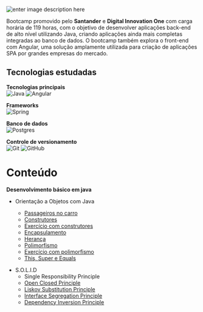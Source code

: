 
![enter image description here](https://res.cloudinary.com/dloadb2bx/image/upload/c_scale,w_500/v1624734077/santanderbootcamp_ltgxcw.png)

Bootcamp promovido pelo **Santander** e **Digital Innovation One** com carga horária de 119 horas, com o objetivo de desenvolver aplicações back-end de alto nível utilizando Java, criando aplicações ainda mais completas integradas ao banco de dados.  O bootcamp também explora o front-end com Angular, uma solução amplamente utilizada para criação de aplicações SPA por grandes empresas do mercado.

## Tecnologias estudadas

**Tecnologias principais** <br>
<img alt="Java" src="https://img.shields.io/badge/java-%23ED8B00.svg?style=for-the-badge&logo=java&logoColor=white"/> <img alt="Angular" src="https://img.shields.io/badge/angular-%23DD0031.svg?style=for-the-badge&logo=angular&logoColor=white"/>


**Frameworks** <br>
<img alt="Spring" src="https://img.shields.io/badge/spring-%236DB33F.svg?style=for-the-badge&logo=spring&logoColor=white"/>

**Banco de dados**<br>
<img alt="Postgres" src ="https://img.shields.io/badge/postgres-%23316192.svg?style=for-the-badge&logo=postgresql&logoColor=white"/>

**Controle de versionamento**<br>
<img alt="Git" src="https://img.shields.io/badge/git-%23F05033.svg?style=for-the-badge&logo=git&logoColor=white"/> <img alt="GitHub" src="https://img.shields.io/badge/github-%23121011.svg?style=for-the-badge&logo=github&logoColor=white"/>

# Conteúdo
**Desenvolvimento básico em java**

- Orientação a Objetos com Java

  - [Passageiros no carro](https://github.com/thiagohrcosta/SantanderBootcamp/tree/master/001-Desenvolvimento-B%C3%A1sico-Java/001%20-%20Passageiros%20no%20carro)
  - [Construtores](https://github.com/thiagohrcosta/SantanderBootcamp/tree/master/001-Desenvolvimento-B%C3%A1sico-Java/002%20-%20Construtores)
  - [Exercício com construtores](https://github.com/thiagohrcosta/SantanderBootcamp/tree/master/001-Desenvolvimento-B%C3%A1sico-Java/003%20-%20Exerc%C3%ADcio%20com%20Construtor)
  - [Encapsulamento](https://github.com/thiagohrcosta/SantanderBootcamp/tree/master/001-Desenvolvimento-B%C3%A1sico-Java/004%20-%20Encapsulamento)
  - [Herança](https://github.com/thiagohrcosta/SantanderBootcamp/tree/master/001-Desenvolvimento-B%C3%A1sico-Java/004%20-%20Heran%C3%A7a)
  - [Polimorfismo](https://github.com/thiagohrcosta/SantanderBootcamp/tree/master/001-Desenvolvimento-B%C3%A1sico-Java/004%20-%20Polimorfismo)
  - [Exercício com polimorfismo](https://github.com/thiagohrcosta/SantanderBootcamp/tree/master/001-Desenvolvimento-B%C3%A1sico-Java/004%20-%20Polimorfismo%20Exercicio)
  - [This, Super e Equals](https://github.com/thiagohrcosta/SantanderBootcamp/tree/master/001-Desenvolvimento-B%C3%A1sico-Java/005%20-%20This%20Super)

* S.O.L.I.D
  * Single Responsibility Principle
  * [Open Closed Principle](https://github.com/thiagohrcosta/SantanderBootcamp/tree/master/002%20-%20S.O.L.I.D.%20com%20Java/002%20-%20OpenClosedPrinciple)
  * [Liskov Substitution Principle](https://github.com/thiagohrcosta/SantanderBootcamp/tree/master/002%20-%20S.O.L.I.D.%20com%20Java/003%20-%20LiskovSubstitutionPrinciple)
  * [Interface Segregation Principle](https://github.com/thiagohrcosta/SantanderBootcamp/tree/master/002%20-%20S.O.L.I.D.%20com%20Java/004%20-%20InterfaceSegregationPrinciple)
  * [Dependency Inversion Principle](https://github.com/thiagohrcosta/SantanderBootcamp/tree/master/002%20-%20S.O.L.I.D.%20com%20Java/005%20-%20DependencyInversionPrinciple)
